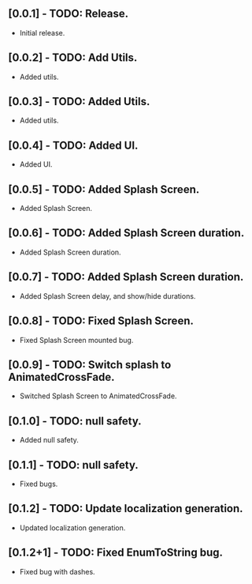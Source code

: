 ## [0.0.1] - TODO: Release.

* Initial release.

## [0.0.2] - TODO: Add Utils.

* Added utils.

## [0.0.3] - TODO: Added Utils.

* Added utils.

## [0.0.4] - TODO: Added UI.

* Added UI.

## [0.0.5] - TODO: Added Splash Screen.

* Added Splash Screen.

## [0.0.6] - TODO: Added Splash Screen duration.

* Added Splash Screen duration.

## [0.0.7] - TODO: Added Splash Screen duration.

* Added Splash Screen delay, and show/hide durations.

## [0.0.8] - TODO: Fixed Splash Screen.

* Fixed Splash Screen mounted bug.

## [0.0.9] - TODO: Switch splash to AnimatedCrossFade.

* Switched Splash Screen to AnimatedCrossFade.

## [0.1.0] - TODO: null safety.

* Added null safety.

## [0.1.1] - TODO: null safety.

* Fixed bugs.

## [0.1.2] - TODO: Update localization generation.

* Updated localization generation.

## [0.1.2+1] - TODO: Fixed EnumToString bug.

* Fixed bug with dashes.

